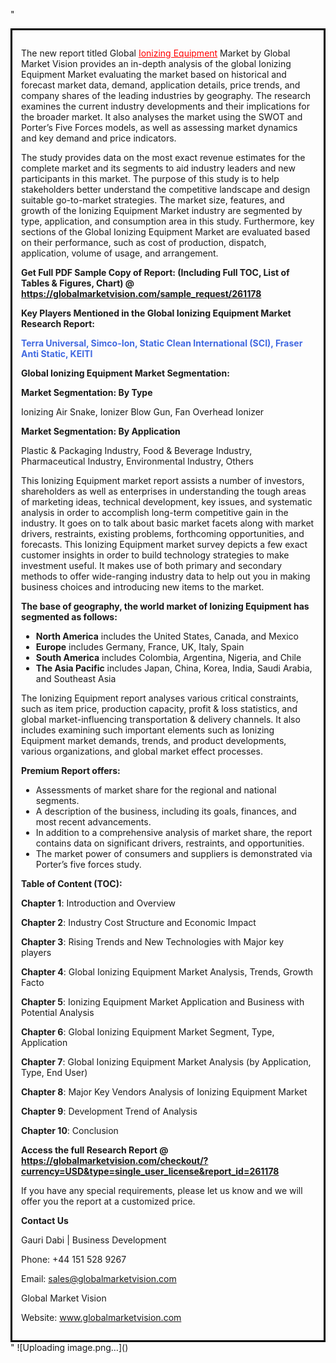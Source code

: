 "<div style='border: 3px solid black; padding: 1em;'>

The new report titled Global <a style='color: #ff0000;' href='https://globalmarketvision.com/reports/global-ionizing-equipment-market/261178'>Ionizing Equipment</a> Market by Global Market Vision provides an in-depth analysis of the global Ionizing Equipment Market evaluating the market based on historical and forecast market data, demand, application details, price trends, and company shares of the leading industries by geography. The research examines the current industry developments and their implications for the broader market. It also analyses the market using the SWOT and Porter’s Five Forces models, as well as assessing market dynamics and key demand and price indicators.

The study provides data on the most exact revenue estimates for the complete market and its segments to aid industry leaders and new participants in this market. The purpose of this study is to help stakeholders better understand the competitive landscape and design suitable go-to-market strategies. The market size, features, and growth of the Ionizing Equipment Market industry are segmented by type, application, and consumption area in this study. Furthermore, key sections of the Global Ionizing Equipment Market are evaluated based on their performance, such as cost of production, dispatch, application, volume of usage, and arrangement.

<strong>Get Full PDF Sample Copy of Report: (Including Full TOC, List of Tables &amp; Figures, Chart) @ <a style='color: #ff0000;' href='https://globalmarketvision.com/sample_request/261178?utm_source=linkedinPulse&utm_medium=Dhiraj&utm_campaign=SN'><strong>https://globalmarketvision.com/sample_request/261178</strong></a></strong>

<strong>Key Players Mentioned in the Global Ionizing Equipment Market Research Report:</strong>

<strong style='color: #4169e1;'>Terra Universal, Simco-Ion, Static Clean International (SCI), Fraser Anti Static, KEITI</strong>

<strong>Global Ionizing Equipment Market Segmentation:</strong>

<strong>Market Segmentation: By Type</strong>

Ionizing Air Snake, Ionizer Blow Gun, Fan Overhead Ionizer

<strong>Market Segmentation: By Application</strong>

Plastic & Packaging Industry, Food & Beverage Industry, Pharmaceutical Industry, Environmental Industry, Others

This Ionizing Equipment market report assists a number of investors, shareholders as well as enterprises in understanding the tough areas of marketing ideas, technical development, key issues, and systematic analysis in order to accomplish long-term competitive gain in the industry. It goes on to talk about basic market facets along with market drivers, restraints, existing problems, forthcoming opportunities, and forecasts. This Ionizing Equipment market survey depicts a few exact customer insights in order to build technology strategies to make investment useful. It makes use of both primary and secondary methods to offer wide-ranging industry data to help out you in making business choices and introducing new items to the market.

<strong>The base of geography, the world market of Ionizing Equipment has segmented as follows:</strong>
<ul>
  <li><strong>North America</strong> includes the United States, Canada, and Mexico</li>
  <li><strong>Europe</strong> includes Germany, France, UK, Italy, Spain</li>
  <li><strong>South America</strong> includes Colombia, Argentina, Nigeria, and Chile</li>
  <li><strong>The Asia Pacific</strong> includes Japan, China, Korea, India, Saudi Arabia, and Southeast Asia</li>
</ul>
The Ionizing Equipment report analyses various critical constraints, such as item price, production capacity, profit &amp; loss statistics, and global market-influencing transportation &amp; delivery channels. It also includes examining such important elements such as Ionizing Equipment market demands, trends, and product developments, various organizations, and global market effect processes.

<strong>Premium Report offers:</strong>
<ul>
  <li>Assessments of market share for the regional and national segments.</li>
  <li>A description of the business, including its goals, finances, and most recent advancements.</li>
  <li>In addition to a comprehensive analysis of market share, the report contains data on significant drivers, restraints, and opportunities.</li>
  <li>The market power of consumers and suppliers is demonstrated via Porter’s five forces study.</li>
</ul>
<strong>Table of Content (TOC):</strong>

<strong>Chapter 1</strong>: Introduction and Overview

<strong>Chapter 2</strong>: Industry Cost Structure and Economic Impact

<strong>Chapter 3</strong>: Rising Trends and New Technologies with Major key players

<strong>Chapter 4</strong>: Global Ionizing Equipment Market Analysis, Trends, Growth Facto

<strong>Chapter 5</strong>: Ionizing Equipment Market Application and Business with Potential Analysis

<strong>Chapter 6</strong>: Global Ionizing Equipment Market Segment, Type, Application

<strong>Chapter 7</strong>: Global Ionizing Equipment Market Analysis (by Application, Type, End User)

<strong>Chapter 8</strong>: Major Key Vendors Analysis of Ionizing Equipment Market

<strong>Chapter 9</strong>: Development Trend of Analysis

<strong>Chapter 10</strong>: Conclusion

<strong>Access the full Research Report </strong><strong>@</strong><strong> <strong><a style='color: #ff0000;' href='https://globalmarketvision.com/checkout/?currency=USD&type=single_user_license&report_id=261178?utm_source=linkedinPulse&utm_medium=Dhiraj&utm_campaign=SN'>https://globalmarketvision.com/checkout/?currency=USD&type=single_user_license&report_id=261178</a></strong>
</strong>

If you have any special requirements, please let us know and we will offer you the report at a customized price.

<strong>Contact Us</strong>

Gauri Dabi | Business Development

Phone: +44 151 528 9267

Email: <a href='mailto:sales@globalmarketvision.com'>sales@globalmarketvision.com</a>

Global Market Vision

Website: <a href='http://www.globalmarketvision.com/'>www.globalmarketvision.com</a>

</div>"
![Uploading image.png…]()
